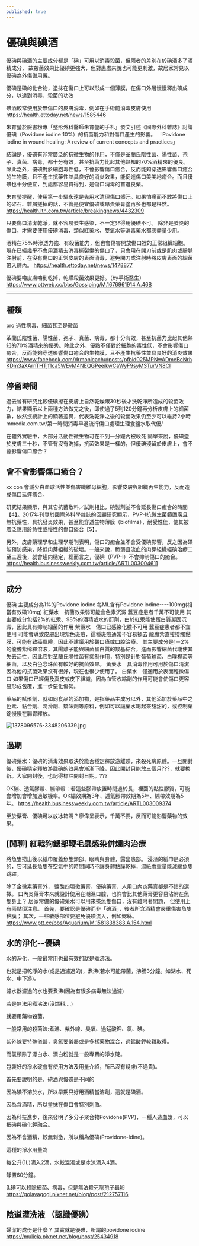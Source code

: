 ```yaml
---
published: true
---
```

# 優碘與碘酒

優碘與碘酒的主要成分都是「碘」可用以消毒殺菌，但兩者的差別在於碘酒多了酒精成分，
故殺菌效果比優碘更強大，但對患處來說也可能更刺激，故居家常見以優碘為外傷備用藥。

優碘是碘的化合物，塗抹在傷口上可以形成一個薄膜，在傷口外層慢慢釋出碘成分，以達到消毒、殺菌的功效

碘酒較常使用於無傷口的皮膚消毒，例如在手術前消毒皮膚使用
  https://health.ettoday.net/news/1585446
  
朱育瑩於臉書粉專「整形外科醫師朱育瑩的手札」發文引述《國際外科雜誌》討論優碘（Povidone iodine 10%）的抗菌能力和對傷口產生的影響。
「Povidone iodine in wound healing: A review of current concepts and practices」

結論是，優碘有非常廣泛的抗微生物的作用，不僅是革蘭氏陰性菌、陽性菌、孢子、真菌、病毒，都十分有效，甚至抗菌力比起其他熟知的70%酒精來的優良。除此之外，優碘對於細胞毒性低，不會影響傷口癒合，反而能夠穿透影響傷口癒合的生物膜，且不產生抗藥性並具良好的消炎效果，能促進傷口美美地癒合。而且優碘也十分便宜，到處都容易買得到，是傷口消毒的首選良藥。

朱育瑩提醒，使用第一步驟永遠是先用水清理傷口髒汙。如果怕痛而不敢將傷口上的碎石、雜屑搓掉的話，不管是便宜優碘或昂貴藥膏塗再多也都是枉然。
  https://health.ltn.com.tw/article/breakingnews/4432309
  
只要傷口清潔乾淨，就不容易發生感染，不一定非得用優碘不可。
除非是發炎的傷口，才需要使用優碘消毒，類似紅藥水、雙氧水等消毒藥水都應盡量少用。

酒精在75%時滲透力強、有殺菌能力，但也會傷害開放傷口裡的正常組織細胞。現在已經幾乎不會用酒精去消毒撕裂傷的傷口了，只會用在開刀前或是肌肉或靜脈注射前，在沒有傷口的正常皮膚的表面消毒，避免開刀或注射時將皮膚表面的細菌帶入體內。
  https://health.ettoday.net/news/1478877
  
優碘要嚕皮膚嚕到乾掉，乾燥殺菌效果更好。（by手術醫生）
  https://www.pttweb.cc/bbs/Gossiping/M.1676961914.A.46B
  
---

## 種類

pro 過性病毒、細菌甚至是黴菌

革蘭氏陰性菌、陽性菌、孢子、真菌、病毒，都十分有效，甚至抗菌力比起其他熟知的70%酒精來的優秀。除此之外，優點不僅對於細胞的毒性低，不會影響傷口癒合，反而能夠穿透影響傷口癒合的生物膜，且不產生抗藥性並具良好的消炎效果
  https://www.facebook.com/drmonicachu/posts/pfbid025MPNwADmeBcNrhKDm3aXArnTHTjf1ca5WEvM4NEQGPeeikwCaWyF9syMSTurVN8Cl

## 停留時間

過去曾有研究比較優碘擦在皮膚上自然乾燥跟30秒後才洗乾淨所造成的殺菌效力，結果顯示以上兩種方法做完之後，即使過了5到120分鐘再分析皮膚上的細菌數，依然沒統計上的顯著差異，代表洗乾淨之後的殺菌效果仍至少可以維持2小時
  mmedia.com.tw/第一時間消毒早退流行傷口處理生理食鹽水取代優/
  
在體外實驗中，大部分活動性微生物可在不到一分鐘內被殺死
簡單來說，優碘塗於皮膚三十秒，不管有沒有洗掉，抗菌效果是一樣的，但優碘殘留於皮膚上，會不會影響傷口癒合？

## 會不會影響傷口癒合？

xx con 會減少白血球活性並傷害纖維母細胞，影響皮膚與組織再生能力，反而造成傷口延遲癒合。

研究結果顯示，與其它抗菌敷料／試劑相比，碘製劑並不會延長傷口癒合的時間【4】。2017年刊登於國際外科學雜誌的回顧研究顯示，PVP-I抗微生菌範圍廣且無抗藥性，具抗發炎效果，甚至能穿透生物薄膜（biofilms），耐受性佳，使其被廣泛應用於急性或慢性的傷口瘉合【5】。

另外，皮膚藥理學和生理學期刊表明，傷口的癒合並不會受優碘影響，反之因為碘能預防感染，降低肉芽組織的破壞。一般來說，脆弱且流血的肉芽組織經碘治療二至三週後，就會趨向穩定，總而言之，優碘（PVP-I）不會抑制傷口的癒合。
  https://health.businessweekly.com.tw/article/ARTL003004611
  
---

## 成分

優碘 主要成分為1%的Povidone iodine
  每ML含有Povidone iodine----100mg(相當有效碘10mg) 
紅藥水　抗菌效果弱可能會色素沉澱
  蠶豆症患者千萬不可使用
  其主要成分包括2%的紅汞、98%的酒精或水的酊劑，由於紅汞能使蛋白質凝固沉澱，因此具有抑制細菌的作用
紫藥水　傷口已感染化膿不可用
  蠶豆症患者都不宜使用
  可能會導致皮膚出現紫色斑痕，這種斑痕通常不容易褪去
  龍膽紫直接接觸黏膜，可能有致癌風險，因此不建議用於鵝口瘡或口腔治療。
  其主要成分是1－2%的龍膽紫稀釋溶液，其陽離子能與細菌蛋白質的羧基結合，進而影響細菌代謝使其失去活性，因此它對革蘭氏陽性菌有抑制作用，特別是針對葡萄球菌、白喉桿菌等細菌，以及白色念珠菌有較好的抗菌效果。
黃藥水　具消毒作用可用於傷口清潔
  因為他的抗菌效果沒有很好，現在也很少使用了。
白藥水　僅適用於表面輕微傷口
  如果傷口已經傷及真皮或皮下組織，因為血管收縮劑的作用可能會使傷口更容易形成包覆，進一步惡化傷勢。
  
藥品的賦形劑，就如同食品的添加物，是指藥品主成分以外，其他添加於藥品中之色素、黏合劑、潤滑劑、矯味劑等原料，例如可以讓藥水喝起來甜甜的，或控制藥錠慢慢在腸胃釋放。

![1378096576-3348206339.jpg]({{site.baseurl}}/img/1378096576-3348206339.jpg)

## 過期

優碘藥水：優碘的消毒效果取決於能否穩定釋放游離碘，來殺死病原體。一旦開封後，優碘穩定釋放游離碘的效果會漸漸下降，因此開封只能放三個月???，就要換新。大家開封後，也記得標註開封日期。???

OK繃、透氣膠帶、繃帶帶：若這些膠帶放置時間過於長，裡面的黏性膠質，可能會增加會增加過敏機率。OK繃效期為3年、透氣膠帶效期為5年、繃帶效期為5年。
  https://health.businessweekly.com.tw/article/ARTL003009374
  
至於藥膏、優碘可以放冰箱嗎？廖偉呈表示，千萬不要，反而可能影響藥物的效果。

## [閒聊] 紅戰狗鰓部鞭毛蟲感染併爛肉治療

將魚隻撈出後以紙巾覆蓋魚隻頭部、眼睛與身體，露出患部。
浸溼的紙巾是必須的，它可延長魚隻在空氣中的時間同時不讓身體黏膜乾掉，濕紙巾重量能減緩魚隻跳躍。

除了金黴素藥膏外，
鹽酸四環黴藥膏、優碘藥膏、人用口內炎藥膏都是不錯的選擇。
口內炎藥膏本來就設計使用在潮濕口腔，也許會比其他藥膏更容易沾附在魚隻身上？
居家常備的優碘藥水可以用來搽魚隻傷口，沒有難附著問題，
但使用上有兩點須注意。
首先，要確認是優碘而非「碘酒」，後者所含酒精會嚴重傷害魚隻黏膜；
其次，一些敏感部位要避免優碘流入，例如鰓絲。
  https://www.ptt.cc/bbs/Aquarium/M.1581838383.A.154.html

## 水的淨化--優碘

水的淨化，一般最常用也最有效的就是煮沸法。

也就是把乾淨的水(或是過濾過的)，煮沸(若水可能帶菌，沸騰3分鐘。如湖水、死水、中下游)。

濾水器濾過的水也要煮沸(因為有很多病毒無法過濾)


若是無法用煮沸法(沒燃料....)

就要用藥物殺菌。

一般常用的殺菌法:煮沸、紫外線、臭氧、過錳酸鉀、氯、碘。

紫外線要特殊儀器，臭氧要儀器或是多樣藥物混合，過錳酸鉀較難取得。

而氯類除了漂白水、漂白粉就是一般專賣的淨水碇。

包裝好的淨水碇會有使用方法及用量介紹，所已沒有疑慮(不過貴)。


首先要說明的是，碘酒與優碘是不同的

因為碘不溶於水，所以早期只好用酒精當溶劑，這就是碘酒。

因為含酒精，所以塗抹在傷口會特別刺激。

因為科技進步，後來發明了多分子聚合物Povidone(PVP)，一種人造血漿，可以把碘與碘化鉀融合。

因為不含酒精，較無刺激，所以稱為優碘(Providone-Idine)。


這種的淨水用量為

每公升(1L)滴入2滴，水較混濁或是冰涼滴入4滴。

靜置60分鐘。

3.碘可以殺除細菌、病毒，但是無法殺死隱孢子蟲卵
  https://golavagogi.pixnet.net/blog/post/212757116

## 陰道灌洗液 （認識優碘）
婦潔的成份是什麼？
其實就是優碘，所謂的povidone iodine
  https://mulicia.pixnet.net/blog/post/25434918
